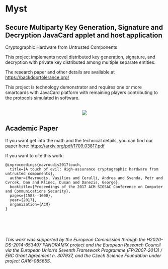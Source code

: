 # Myst
## Secure Multiparty Key Generation, Signature and Decryption JavaCard applet and host application
Cryptographic Hardware from Untrusted Components

This project implements novel distributed key generation, signature, and decryption with private key distributed among multiple separate entities. 

The research paper and other details are available at https://backdoortolerance.org/

This project is technology demonstrator and requires one or more smartcards with JavaCard platform with remaining players contributing to the protocols simulated in software.
  <br />
  <br />
<p align="center">
  <a href="http://www.youtube.com/watch?v=sPd7Nwidfko"><img src="https://img.youtube.com/vi/sPd7Nwidfko/0.jpg"></a>
</p>


## Academic Paper

If you want get into the math and the technical details, you can find our paper here: https://arxiv.org/pdf/1709.03817.pdf

If you want to cite this work:
```
@inproceedings{mavroudis2017touch,
  title={A touch of evil: High-assurance cryptographic hardware from untrusted components},
  author={Mavroudis, Vasilios and Cerulli, Andrea and Svenda, Petr and Cvrcek, Dan and Klinec, Dusan and Danezis, George},
  booktitle={Proceedings of the 2017 ACM SIGSAC Conference on Computer and Communications Security},
  pages={1583--1600},
  year={2017},
  organization={ACM}
}
```

  <br />
  <br />
  <br />
  <br />
<i>This work was supported by the European Commission through the H2020-DS-2014-653497 PANORAMIX project and the European Research Council via the European Union’s Seventh Framework Programme (FP/2007-2013) / ERC Grant Agreement n. 307937, and the Czech Science Foundation under project GA16-08565S.<i/>
